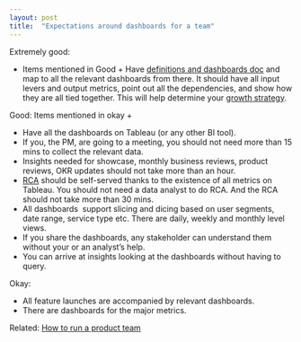 ```yaml
---
layout: post
title:  "Expectations around dashboards for a team"
---
```


Extremely good:
- Items mentioned in Good + Have [definitions and dashboards doc](https://docs.google.com/document/d/1PygKV-_ThyWOW95ODefQrwYtQAfGO1yjD4x-8C0O3Uo/edit?usp=sharing) and map to all the relevant dashboards from there. It should have all input levers and output metrics, point out all the dependencies, and show how they are all tied together. This will help determine your [growth strategy](https://manassaloi.com/2021/09/25/think-growth.html). 

Good: Items mentioned in okay +
- Have all the dashboards on Tableau (or any other BI tool).
- If you, the PM, are going to a meeting, you should not need more than 15 mins to collect the relevant data.
- Insights needed for showcase, monthly business reviews, product reviews, OKR updates should not take more than an hour.
- [RCA](https://manassaloi.com/2018/04/12/help-our-numbers-went-down-yesterday.html) should be self-served thanks to the existence of all metrics on Tableau. You should not need a data analyst to do RCA. And the RCA should not take more than 30 mins.
- All dashboards  support slicing and dicing based on user segments, date range, service type etc. There are daily, weekly and monthly level views.
- If you share the dashboards, any stakeholder can understand them without your or an analyst’s help.
- You can arrive at insights looking at the dashboards without having to query.

Okay:
- All feature launches are accompanied by relevant dashboards.
- There are dashboards for the major metrics.

Related: [How to run a product team](https://manassaloi.com/2020/03/23/running-product-team.html)
